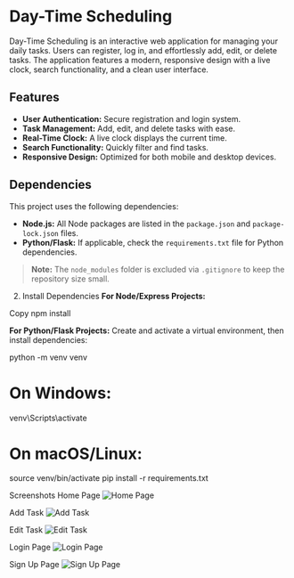 # Day-Time Scheduling

Day-Time Scheduling is an interactive web application for managing your daily tasks. Users can register, log in, and effortlessly add, edit, or delete tasks. The application features a modern, responsive design with a live clock, search functionality, and a clean user interface.

## Features

- **User Authentication:** Secure registration and login system.
- **Task Management:** Add, edit, and delete tasks with ease.
- **Real-Time Clock:** A live clock displays the current time.
- **Search Functionality:** Quickly filter and find tasks.
- **Responsive Design:** Optimized for both mobile and desktop devices.

## Dependencies

This project uses the following dependencies:
- **Node.js:** All Node packages are listed in the `package.json` and `package-lock.json` files.
- **Python/Flask:** If applicable, check the `requirements.txt` file for Python dependencies.

> **Note:** The `node_modules` folder is excluded via `.gitignore` to keep the repository size small.

2. Install Dependencies
**For Node/Express Projects:**

Copy
npm install


**For Python/Flask Projects:**
Create and activate a virtual environment, then install dependencies:

python -m venv venv
# On Windows:
venv\Scripts\activate
# On macOS/Linux:
source venv/bin/activate
pip install -r requirements.txt


Screenshots
Home Page
![Home Page](https://github.com/user-attachments/assets/a74958a2-999c-4997-9f2e-a507b3ba8c7a)


Add Task
![Add Task](https://github.com/user-attachments/assets/862dfd03-f005-47ed-96b5-e21f6b4bb2e5)


Edit Task
![Edit Task](https://github.com/user-attachments/assets/2beb9c0e-395c-48ef-a3da-5772ba57d5e2)


Login Page
![Login Page](https://github.com/user-attachments/assets/b6ddb5db-760f-4c49-8181-1159f856feed)


Sign Up Page
![Sign Up Page](https://github.com/user-attachments/assets/ef35f806-269f-4c6b-aa29-a9668555b4ea)







